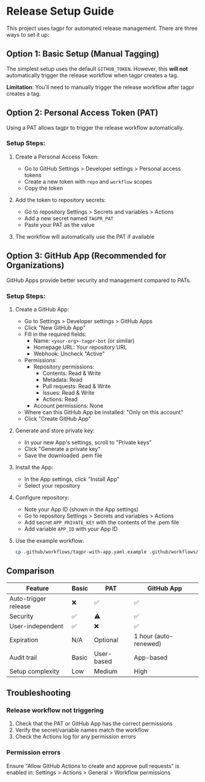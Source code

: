 # Release Setup Guide

This project uses tagpr for automated release management. There are three ways to set it up:

## Option 1: Basic Setup (Manual Tagging)

The simplest setup uses the default `GITHUB_TOKEN`. However, this **will not** automatically trigger the release workflow when tagpr creates a tag.

**Limitation**: You'll need to manually trigger the release workflow after tagpr creates a tag.

## Option 2: Personal Access Token (PAT)

Using a PAT allows tagpr to trigger the release workflow automatically.

### Setup Steps:

1. Create a Personal Access Token:
   - Go to GitHub Settings > Developer settings > Personal access tokens
   - Create a new token with `repo` and `workflow` scopes
   - Copy the token

2. Add the token to repository secrets:
   - Go to repository Settings > Secrets and variables > Actions
   - Add a new secret named `TAGPR_PAT`
   - Paste your PAT as the value

3. The workflow will automatically use the PAT if available

## Option 3: GitHub App (Recommended for Organizations)

GitHub Apps provide better security and management compared to PATs.

### Setup Steps:

1. Create a GitHub App:
   - Go to Settings > Developer settings > GitHub Apps
   - Click "New GitHub App"
   - Fill in the required fields:
     - Name: `<your-org>-tagpr-bot` (or similar)
     - Homepage URL: Your repository URL
     - Webhook: Uncheck "Active"
   - Permissions:
     - Repository permissions:
       - Contents: Read & Write
       - Metadata: Read
       - Pull requests: Read & Write
       - Issues: Read & Write
       - Actions: Read
     - Account permissions: None
   - Where can this GitHub App be installed: "Only on this account"
   - Click "Create GitHub App"

2. Generate and store private key:
   - In your new App's settings, scroll to "Private keys"
   - Click "Generate a private key"
   - Save the downloaded .pem file

3. Install the App:
   - In the App settings, click "Install App"
   - Select your repository

4. Configure repository:
   - Note your App ID (shown in the App settings)
   - Go to repository Settings > Secrets and variables > Actions
   - Add secret `APP_PRIVATE_KEY` with the contents of the .pem file
   - Add variable `APP_ID` with your App ID

5. Use the example workflow:
   ```bash
   cp .github/workflows/tagpr-with-app.yaml.example .github/workflows/tagpr.yaml
   ```

## Comparison

| Feature | Basic | PAT | GitHub App |
|---------|-------|-----|------------|
| Auto-trigger release | ❌ | ✅ | ✅ |
| Security | ✅ | ⚠️ | ✅ |
| User-independent | ✅ | ❌ | ✅ |
| Expiration | N/A | Optional | 1 hour (auto-renewed) |
| Audit trail | Basic | User-based | App-based |
| Setup complexity | Low | Medium | High |

## Troubleshooting

### Release workflow not triggering

1. Check that the PAT or GitHub App has the correct permissions
2. Verify the secret/variable names match the workflow
3. Check the Actions log for any permission errors

### Permission errors

Ensure "Allow GitHub Actions to create and approve pull requests" is enabled in:
Settings > Actions > General > Workflow permissions